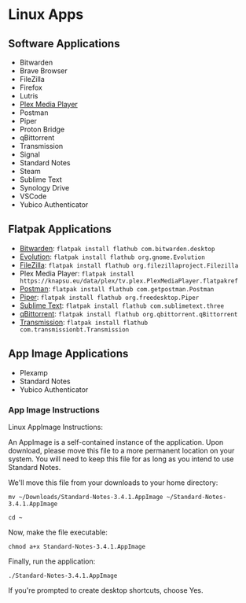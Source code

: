 # Linux Apps

## Software Applications

- Bitwarden
- Brave Browser
- FileZilla
- Firefox
- Lutris
- [Plex Media Player](https://knapsu.eu/plex/)
- Postman
- Piper
- Proton Bridge
- qBittorrent
- Transmission
- Signal
- Standard Notes
- Steam
- Sublime Text
- Synology Drive
- VSCode
- Yubico Authenticator

## Flatpak Applications

- [Bitwarden](https://flathub.org/apps/details/com.bitwarden.desktop): `flatpak install flathub com.bitwarden.desktop`
- [Evolution](https://flathub.org/apps/details/org.gnome.Evolution): `flatpak install flathub org.gnome.Evolution` 
- [FileZilla](https://flathub.org/apps/details/org.filezillaproject.Filezilla): `flatpak install flathub org.filezillaproject.Filezilla`
- Plex Media Player: `flatpak install https://knapsu.eu/data/plex/tv.plex.PlexMediaPlayer.flatpakref`
- [Postman](https://flathub.org/apps/details/com.getpostman.Postman): `flatpak install flathub com.getpostman.Postman`
- [Piper](https://flathub.org/apps/details/org.freedesktop.Piper): `flatpak install flathub org.freedesktop.Piper`
- [Sublime Text](https://flathub.org/apps/details/com.sublimetext.three): `flatpak install flathub com.sublimetext.three`
- [qBittorrent](https://flathub.org/apps/details/org.qbittorrent.qBittorrent): `flatpak install flathub org.qbittorrent.qBittorrent`
- [Transmission](https://flathub.org/apps/details/com.transmissionbt.Transmission): `flatpak install flathub com.transmissionbt.Transmission`

## App Image Applications

- Plexamp
- Standard Notes
- Yubico Authenticator

### App Image Instructions

Linux AppImage Instructions:

An AppImage is a self-contained instance of the application. Upon download, please move this file to a more permanent location on your system. You will need to keep this file for as long as you intend to use Standard Notes.

We'll move this file from your downloads to your home directory:

    mv ~/Downloads/Standard-Notes-3.4.1.AppImage ~/Standard-Notes-3.4.1.AppImage

    cd ~

Now, make the file executable:

    chmod a+x Standard-Notes-3.4.1.AppImage

Finally, run the application:

    ./Standard-Notes-3.4.1.AppImage

If you're prompted to create desktop shortcuts, choose Yes.

